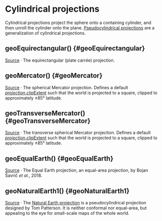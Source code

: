 <script setup>

import * as d3 from "d3";
import WorldMap from "../components/WorldMap.vue";

const width = 688;
const height = 400;

</script>

# Cylindrical projections

Cylindrical projections project the sphere onto a containing cylinder, and then unroll the cylinder onto the plane. [Pseudocylindrical projections](https://web.archive.org/web/20150928042327/http://www.progonos.com/furuti/MapProj/Normal/ProjPCyl/projPCyl.html) are a generalization of cylindrical projections.

## geoEquirectangular() {#geoEquirectangular}

<a href="https://observablehq.com/@d3/equirectangular?intent=fork" target="_blank" style="color: currentColor;"><WorldMap :height="width / 2" :projection='d3.geoEquirectangular().rotate([0, 0]).fitExtent([[1, 1], [width - 1, width / 2 - 1]], {type: "Sphere"}).precision(0.2)' /></a>

[Source](https://github.com/d3/d3-geo/blob/main/src/projection/equirectangular.js) · The equirectangular (plate carrée) projection.

<!-- <br><a href="#geoEquirectangularRaw" name="geoEquirectangularRaw">#</a> d3.<b>geoEquirectangularRaw</b> -->

## geoMercator() {#geoMercator}

<a href="https://observablehq.com/@d3/mercator?intent=fork" target="_blank" style="color: currentColor;"><WorldMap resolution="50m" :height="width" :projection='d3.geoMercator().rotate([0, 0]).fitExtent([[1, 1], [width - 1, width - 1]], {type: "Sphere"}).precision(0.2)' /></a>

[Source](https://github.com/d3/d3-geo/blob/main/src/projection/mercator.js) · The spherical Mercator projection. Defines a default [*projection*.clipExtent](./projection.md#projection_clipExtent) such that the world is projected to a square, clipped to approximately ±85° latitude.

<!-- <br><a href="#geoMercatorRaw" name="geoMercatorRaw">#</a> d3.<b>geoMercatorRaw</b> -->

## geoTransverseMercator() {#geoTransverseMercator}

<a href="https://observablehq.com/@d3/transverse-mercator?intent=fork" target="_blank" style="color: currentColor;"><WorldMap resolution="50m" :height="width" :projection='d3.geoTransverseMercator().rotate([0, 0]).fitExtent([[1, 1], [width - 1, width - 1]], {type: "Sphere"}).precision(0.2)' /></a>

[Source](https://github.com/d3/d3-geo/blob/main/src/projection/transverseMercator.js) · The transverse spherical Mercator projection. Defines a default [*projection*.clipExtent](./projection.md#projection_clipExtent) such that the world is projected to a square, clipped to approximately ±85° latitude.

<!-- <br><a href="#geoTransverseMercatorRaw" name="geoTransverseMercatorRaw">#</a> d3.<b>geoTransverseMercatorRaw</b> -->

## geoEqualEarth() {#geoEqualEarth}

<a href="https://observablehq.com/@d3/equal-earth?intent=fork" target="_blank" style="color: currentColor;"><WorldMap :height="width * 0.49" :projection='d3.geoEqualEarth().rotate([0, 0]).fitExtent([[1, 1], [width - 1, width * 0.49 - 1]], {type: "Sphere"}).precision(0.2)' /></a>

[Source](https://github.com/d3/d3-geo/blob/main/src/projection/equalEarth.js) · The Equal Earth projection, an equal-area projection, by Bojan Šavrič _et al._, 2018.

<!-- <br><a href="#geoEqualEarthRaw" name="geoEqualEarthRaw">#</a> d3.<b>geoEqualEarthRaw</b> -->

## geoNaturalEarth1() {#geoNaturalEarth1}

<a href="https://observablehq.com/@d3/natural-earth?intent=fork" target="_blank" style="color: currentColor;"><WorldMap :height="width * 0.5" :projection='d3.geoNaturalEarth1().rotate([0, 0]).fitExtent([[1, 1], [width - 1, width * 0.5 - 1]], {type: "Sphere"}).precision(0.2)' /></a>

[Source](https://github.com/d3/d3-geo/blob/main/src/projection/naturalEarth1.js) · The [Natural Earth projection](http://www.shadedrelief.com/NE_proj/) is a pseudocylindrical projection designed by Tom Patterson. It is neither conformal nor equal-area, but appealing to the eye for small-scale maps of the whole world.

<!-- ### geoNaturalEarth1Raw(*lambda*, *phi*) {#geoNaturalEarth1Raw} -->
